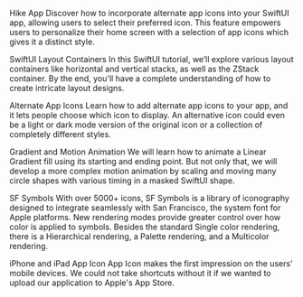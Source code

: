 
Hike App
Discover how to incorporate alternate app icons into your SwiftUI app, allowing users to select their preferred icon. This feature empowers users to personalize their home screen with a selection of app icons which gives it a distinct style.


SwiftUI Layout Containers
In this SwiftUI tutorial, we’ll explore various layout containers like horizontal and vertical stacks, as well as the ZStack container. By the end, you'll have a complete understanding of how to create intricate layout designs.


Alternate App Icons
Learn how to add alternate app icons to your app, and it lets people choose which icon to display. An alternative icon could even be a light or dark mode version of the original icon or a collection of completely different styles.


Gradient and Motion Animation
We will learn how to animate a Linear Gradient fill using its starting and ending point. But not only that, we will develop a more complex motion animation by scaling and moving many circle shapes with various timing in a masked SwiftUI shape.


SF Symbols
With over 5000+ icons, SF Symbols is a library of iconography designed to integrate seamlessly with San Francisco, the system font for Apple platforms. New rendering modes provide greater control over how color is applied to symbols. Besides the standard Single color rendering, there is a Hierarchical rendering, a Palette rendering, and a Multicolor rendering.


iPhone and iPad App Icon
App Icon makes the first impression on the users' mobile devices. We could not take shortcuts without it if we wanted to upload our application to Apple's App Store.

